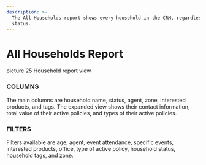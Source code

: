 ```yaml
---
description: >-
  The All Households report shows every household in the CRM, regardless of
  status.
---
```


# All Households Report

picture 25 Household report view

### COLUMNS

The main columns are household name, status, agent, zone, interested products, and tags. The expanded view shows their contact information, total value of their active policies, and types of their active policies.

### FILTERS

Filters available are age, agent, event attendance, specific events, interested products, office, type of active policy, household status, household tags, and zone.

